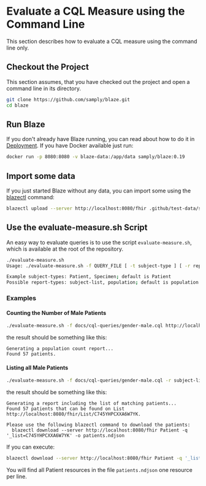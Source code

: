 # Evaluate a CQL Measure using the Command Line

This section describes how to evaluate a CQL measure using the command line only.

## Checkout the Project

This section assumes, that you have checked out the project and open a command line in its directory.

```sh
git clone https://github.com/samply/blaze.git
cd blaze
```

## Run Blaze

If you don't already have Blaze running, you can read about how to do it in [Deployment](../deployment/README.md). If you have Docker available just run:

```sh
docker run -p 8080:8080 -v blaze-data:/app/data samply/blaze:0.19
```

## Import some data

If you just started Blaze without any data, you can import some using the [blazectl](https://github.com/samply/blazectl) command:

```sh
blazectl upload --server http://localhost:8080/fhir .github/test-data/synthea
```

## Use the evaluate-measure.sh Script

An easy way to evaluate queries is to use the script `evaluate-measure.sh`, which is available at the root of the repository.

```sh
./evaluate-measure.sh
Usage: ./evaluate-measure.sh -f QUERY_FILE [ -t subject-type ] [ -r report-type ] BASE

Example subject-types: Patient, Specimen; default is Patient
Possible report-types: subject-list, population; default is population 
```

### Examples

#### Counting the Number of Male Patients

```sh
./evaluate-measure.sh -f docs/cql-queries/gender-male.cql http://localhost:8080/fhir
```
the result should be something like this:

```text
Generating a population count report...
Found 57 patients.
```

#### Listing all Male Patients

```sh
./evaluate-measure.sh -f docs/cql-queries/gender-male.cql -r subject-list http://localhost:8080/fhir
```
the result should be something like this:

```text
Generating a report including the list of matching patients...
Found 57 patients that can be found on List http://localhost:8080/fhir/List/C745YHPCXXA6W7YK.

Please use the following blazectl command to download the patients:
  blazectl download --server http://localhost:8080/fhir Patient -q '_list=C745YHPCXXA6W7YK' -o patients.ndjson
```

If you can execute:

```sh
blazectl download --server http://localhost:8080/fhir Patient -q '_list=C745YHPCXXA6W7YK' -o patients.ndjson
```

You will find all Patient resources in the file `patients.ndjson` one resource per line.
